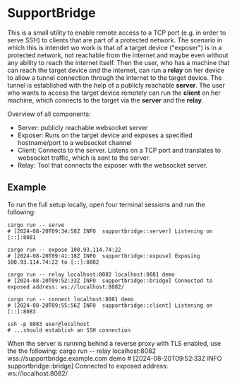 # SupportBridge

This is a small utility to enable remote access to a TCP port (e.g. in order to serve SSH) to clients that are part of a protected network.
The scenario in which this is intendet wo work is that of a target device ("exposer") is in a protected network, not reachable from the internet and maybe even without any ability to reach the internet itself. Then the user, who has a machine that can reach the target device *and* the internet, can run a **relay** on her device to allow a tunnel connection through the internet to the target device.
The tunnel is established with the help of a publicly reachable **server**.
The user who wants to access the target device remotely can run the **client** on her machine, which connects to the target via the **server** and the **relay**.

Overview of all components:

* Server: publicly reachable websocket server
* Exposer: Runs on the target device and exposes a specified hostname/port to a websocket channel
* Client: Connects to the server. Listens on a TCP port and translates to websocket traffic, which is sent to the server.
* Relay: Tool that connects the exposer with the websocket server.


## Example

To run the full setup locally, open four terminal sessions and run the following:

    cargo run -- serve
    # [2024-08-20T09:34:58Z INFO  supportbridge::server] Listening on [::]:8081
    
    cargo run -- expose 100.93.114.74:22
    # [2024-08-20T09:41:18Z INFO  supportbridge::expose] Exposing 100.93.114.74:22 to [::]:8082
    
    cargo run -- relay localhost:8082 localhost:8081 demo
    # [2024-08-20T09:52:33Z INFO  supportbridge::bridge] Connected to exposed address: ws://localhost:8082/

    cargo run -- connect localhost:8081 demo
    # [2024-08-20T09:55:56Z INFO  supportbridge::client] Listening on [::]:8083

    ssh -p 8083 user@localhost
    # ...should establish an SSH connection

When the server is running behind a reverse proxy with TLS enabled, use the the following:
    cargo run -- relay localhost:8082 wss://supportbridge.example.com demo
    # [2024-08-20T09:52:33Z INFO  supportbridge::bridge] Connected to exposed address: ws://localhost:8082/

